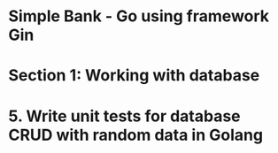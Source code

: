# Simple Bank - Go using framework Gin

# Section 1: Working with database

# 5. Write unit tests for database CRUD with random data in Golang


    
